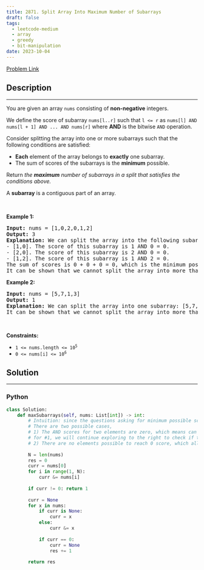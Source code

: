 ```yaml
---
title: 2871. Split Array Into Maximum Number of Subarrays
draft: false
tags: 
  - leetcode-medium
  - array
  - greedy
  - bit-manipulation
date: 2023-10-04
---
```


[Problem Link](https://leetcode.com/problems/split-array-into-maximum-number-of-subarrays/)

## Description

---
<p>You are given an array <code>nums</code> consisting of <strong>non-negative</strong> integers.</p>

<p>We define the score of subarray <code>nums[l..r]</code> such that <code>l &lt;= r</code> as <code>nums[l] AND nums[l + 1] AND ... AND nums[r]</code> where <strong>AND</strong> is the bitwise <code>AND</code> operation.</p>

<p>Consider splitting the array into one or more subarrays such that the following conditions are satisfied:</p>

<ul>
	<li><strong>E</strong><strong>ach</strong> element of the array belongs to <strong>exactly</strong> one subarray.</li>
	<li>The sum of scores of the subarrays is the <strong>minimum</strong> possible.</li>
</ul>

<p>Return <em>the <strong>maximum</strong> number of subarrays in a split that satisfies the conditions above.</em></p>

<p>A <strong>subarray</strong> is a contiguous part of an array.</p>

<p>&nbsp;</p>
<p><strong class="example">Example 1:</strong></p>

<pre>
<strong>Input:</strong> nums = [1,0,2,0,1,2]
<strong>Output:</strong> 3
<strong>Explanation:</strong> We can split the array into the following subarrays:
- [1,0]. The score of this subarray is 1 AND 0 = 0.
- [2,0]. The score of this subarray is 2 AND 0 = 0.
- [1,2]. The score of this subarray is 1 AND 2 = 0.
The sum of scores is 0 + 0 + 0 = 0, which is the minimum possible score that we can obtain.
It can be shown that we cannot split the array into more than 3 subarrays with a total score of 0. So we return 3.
</pre>

<p><strong class="example">Example 2:</strong></p>

<pre>
<strong>Input:</strong> nums = [5,7,1,3]
<strong>Output:</strong> 1
<strong>Explanation:</strong> We can split the array into one subarray: [5,7,1,3] with a score of 1, which is the minimum possible score that we can obtain.
It can be shown that we cannot split the array into more than 1 subarray with a total score of 1. So we return 1.
</pre>

<p>&nbsp;</p>
<p><strong>Constraints:</strong></p>

<ul>
	<li><code>1 &lt;= nums.length &lt;= 10<sup>5</sup></code></li>
	<li><code>0 &lt;= nums[i] &lt;= 10<sup>6</sup></code></li>
</ul>


## Solution

---
### Python
``` py title='split-array-into-maximum-number-of-subarrays'
class Solution:
    def maxSubarrays(self, nums: List[int]) -> int:
        # Intuition: since the questions asking for minimum possible scores for all subarrays
        # There are two possible cases,
        # 1) The AND scores for two elements are zero, which means can directly impact the rest of the elements to the right
        # for #1, we will continue exploring to the right to check if there are any other two elements will be 0 as well, which we can increase the number of the splits.
        # 2) There are no elements possible to reach 0 score, which all element have at least one common bit, due to this nature, we can split them.
        
        N = len(nums)
        res = 0
        curr = nums[0]
        for i in range(1, N):
            curr &= nums[i]
        
        if curr != 0: return 1
        
        curr = None
        for x in nums:
            if curr is None:
                curr = x
            else:
                curr &= x
            
            if curr == 0:
                curr = None
                res += 1
        
        return res
```

